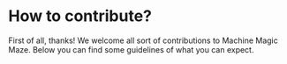 # How to contribute?
First of all, thanks! We welcome all sort of contributions to Machine Magic Maze. Below you can find some guidelines of what you can expect.
